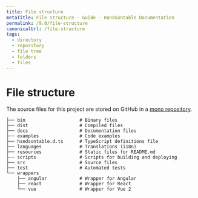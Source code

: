```yaml
---
title: File structure
metaTitle: File structure - Guide - Handsontable Documentation
permalink: /9.0/file-structure
canonicalUrl: /file-structure
tags:
  - directory
  - repository
  - file tree
  - folders
  - files
---
```


# File structure

The source files for this project are stored on GitHub in a [mono repository](https://github.com/handsontable/handsontable).
```
├── bin                    # Binary files
├── dist                   # Compiled files
├── docs                   # Documentation files
├── examples               # Code examples
├── handsontable.d.ts      # TypeScript definitions file
├── languages              # Translations (i18n)
├── resources              # Static files for README.md
├── scripts                # Scripts for building and deploying
├── src                    # Source files
├── test                   # Automated tests
└── wrappers
    ├── angular            # Wrapper for Angular
    ├── react              # Wrapper for React
    └── vue                # Wrapper for Vue 2
```
